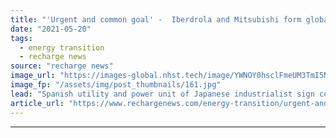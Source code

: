 ```yaml
---
title: "'Urgent and common goal' -  Iberdrola and Mitsubishi form global decarbonisation alliance"
date: "2021-05-20"
tags: 
  - energy transition
  - recharge news
source: "recharge news"
image_url: "https://images-global.nhst.tech/image/YWNOY0hsclFmeUM3TmI5NUs4U2h5UTROci9VN1M3TmZzTnk5SU5DaW1kND0=/nhst/binary/2eb32b982dfc955d250e920c87aa70b3"
image_fp: "/assets/img/post_thumbnails/161.jpg"
lead: "Spanish utility and power unit of Japanese industrialist sign cooperation agreement to develop green hydrogen , battery storage and electrified heat production projects"
article_url: "https://www.rechargenews.com/energy-transition/urgent-and-common-goal-iberdrola-and-mitsubishi-form-global-decarbonisation-alliance/2-1-1013404"
---
```


---
